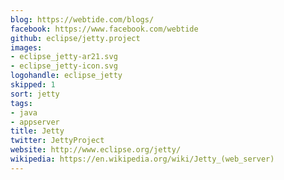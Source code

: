 ```yaml
---
blog: https://webtide.com/blogs/
facebook: https://www.facebook.com/webtide
github: eclipse/jetty.project
images:
- eclipse_jetty-ar21.svg
- eclipse_jetty-icon.svg
logohandle: eclipse_jetty
skipped: 1
sort: jetty
tags:
- java
- appserver
title: Jetty
twitter: JettyProject
website: http://www.eclipse.org/jetty/
wikipedia: https://en.wikipedia.org/wiki/Jetty_(web_server)
---
```

